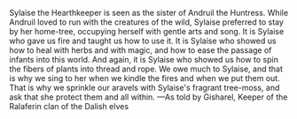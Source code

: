 Sylaise the Hearthkeeper is seen as the sister of Andruil the Huntress. While Andruil loved to run with the creatures of the wild, Sylaise preferred to stay by her home-tree, occupying herself with gentle arts and song.
It is Sylaise who gave us fire and taught us how to use it. It is Sylaise who showed us how to heal with herbs and with magic, and how to ease the passage of infants into this world. And again, it is Sylaise who showed us how to spin the fibers of plants into thread and rope.
We owe much to Sylaise, and that is why we sing to her when we kindle the fires and when we put them out. That is why we sprinkle our aravels with Sylaise's fragrant tree-moss, and ask that she protect them and all within.
—As told by Gisharel, Keeper of the Ralaferin clan of the Dalish elves
